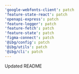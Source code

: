 ```yaml
---
'google-webfonts-client': patch
'feature-state-react': patch
'openapi-express': patch
'feature-logger': patch
'feature-fetch': patch
'feature-state': patch
'figma-connect': patch
'@ibg/config': patch
'@ibg/utils': patch
'@ibg/cli': patch
---
```


Updated README
